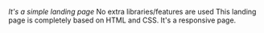 *It's a simple landing page*
No extra libraries/features are used
This landing page is completely based on HTML and CSS.
It's a responsive page.
